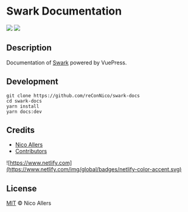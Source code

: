 # Swark Documentation

<a href="https://github.com/reconnico/swark-docs"><img src="https://badgen.net/github/last-commit/reconnico/swark-docs"></a>
<a href="https://github.com/reconnico/swark-docs"><img src="https://badgen.net/github/license/reconnico/swark-docs"></a>

## Description

Documentation of [Swark](https://github.com/reConNico/swark) powered by VuePress.

## Development

```
git clone https://github.com/reConNico/swark-docs
cd swark-docs
yarn install
yarn docs:dev
```

## Credits
* [Nico Allers](https://github.com/reconnico)
* [Contributors](../../contributors)

![https://www.netlify.com](https://www.netlify.com/img/global/badges/netlify-color-accent.svg)

## License

[MIT](LICENSE) © Nico Allers